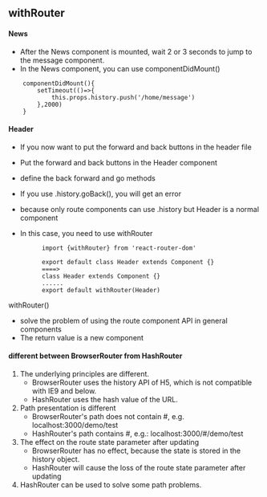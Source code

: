 ## withRouter
#### News
* After the News component is mounted, wait 2 or 3 seconds to jump to the message component.
* In the News component,  you can use componentDidMount()
``` 
    componentDidMount(){
		setTimeout(()=>{
			this.props.history.push('/home/message')
		},2000)
	}  
```

#### Header    
* If you now want to put the forward and back buttons in the header file
* Put the forward and back buttons in the Header component
* define the back forward and go methods
* If you use .history.goBack(), you will get an error
* because only route components can use .history but Header is a normal component
* In this case, you need to use withRouter

            import {withRouter} from 'react-router-dom'

            export default class Header extends Component {}
            ====> 
            class Header extends Component {}
            ......
            export default withRouter(Header)


withRouter()
* solve the problem of using the route component API in general components
* The return value is a new component

#### different between BrowserRouter from HashRouter
1. The underlying principles are different.
	* BrowserRouter uses the history API of H5, which is not compatible with IE9 and below.
	* HashRouter uses the hash value of the URL.
2. Path presentation is different
	* BrowserRouter's path does not contain #, e.g. localhost:3000/demo/test
	* HashRouter's path contains #, e.g.: localhost:3000/#/demo/test
3. The effect on the route state parameter after updating
	* BrowserRouter has no effect, because the state is stored in the history object.
	* HashRouter will cause the loss of the route state parameter after updating
4. HashRouter can be used to solve some path problems.
